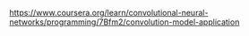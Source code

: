 https://www.coursera.org/learn/convolutional-neural-networks/programming/7Bfm2/convolution-model-application
